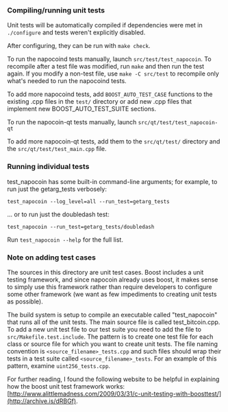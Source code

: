 ### Compiling/running unit tests

Unit tests will be automatically compiled if dependencies were met in `./configure`
and tests weren't explicitly disabled.

After configuring, they can be run with `make check`.

To run the napocoind tests manually, launch `src/test/test_napocoin`. To recompile
after a test file was modified, run `make` and then run the test again. If you
modify a non-test file, use `make -C src/test` to recompile only what's needed
to run the napocoind tests.

To add more napocoind tests, add `BOOST_AUTO_TEST_CASE` functions to the existing
.cpp files in the `test/` directory or add new .cpp files that
implement new BOOST_AUTO_TEST_SUITE sections.

To run the napocoin-qt tests manually, launch `src/qt/test/test_napocoin-qt`

To add more napocoin-qt tests, add them to the `src/qt/test/` directory and
the `src/qt/test/test_main.cpp` file.

### Running individual tests

test_napocoin has some built-in command-line arguments; for
example, to run just the getarg_tests verbosely:

    test_napocoin --log_level=all --run_test=getarg_tests

... or to run just the doubledash test:

    test_napocoin --run_test=getarg_tests/doubledash

Run `test_napocoin --help` for the full list.

### Note on adding test cases

The sources in this directory are unit test cases.  Boost includes a
unit testing framework, and since napocoin already uses boost, it makes
sense to simply use this framework rather than require developers to
configure some other framework (we want as few impediments to creating
unit tests as possible).

The build system is setup to compile an executable called "test_napocoin"
that runs all of the unit tests.  The main source file is called
test_bitcoin.cpp. To add a new unit test file to our test suite you need
to add the file to `src/Makefile.test.include`. The pattern is to create
one test file for each class or source file for which you want to create
unit tests.  The file naming convention is `<source_filename>_tests.cpp`
and such files should wrap their tests in a test suite
called `<source_filename>_tests`. For an example of this pattern,
examine `uint256_tests.cpp`.

For further reading, I found the following website to be helpful in
explaining how the boost unit test framework works:
[http://www.alittlemadness.com/2009/03/31/c-unit-testing-with-boosttest/](http://archive.is/dRBGf).
